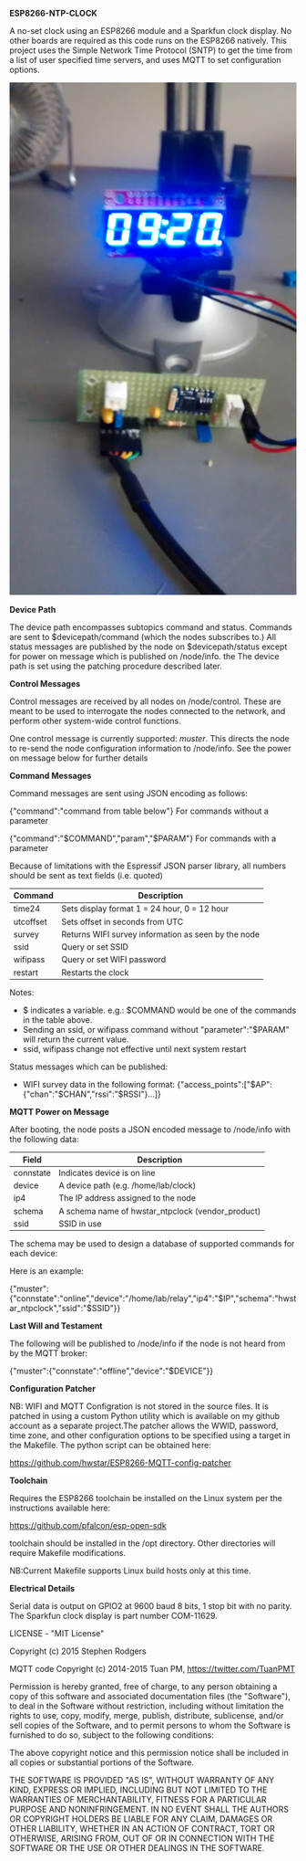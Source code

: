 **ESP8266-NTP-CLOCK**

A no-set clock using an ESP8266 module and a Sparkfun clock display. No other boards are required as this code runs on the ESP8266 natively. 
This project uses the Simple Network Time Protocol (SNTP) to get the time from a list of user specified time servers, and uses MQTT to set configuration options.  

![ProjectPicture](setuppic.jpg)

**Device Path**

The device path encompasses subtopics command and status. Commands are sent to $devicepath/command (which the nodes subscribes to.) All status messages are
published by the node on $devicepath/status except for power on message which is published on /node/info. the The device path is set using the patching procedure described later.


**Control Messages**

Control messages are received by all nodes on /node/control. These are meant to be used to interrogate the nodes connected to the network, 
and perform other system-wide control functions.

One control message is currently supported: *muster*. This directs the node to re-send the node configuration information to /node/info. See the power on message below for further details


**Command Messages**

Command messages are sent using JSON encoding as follows:

{"command":"command from table below"} For commands without a parameter

{"command":"$COMMAND","param","$PARAM"} For commands with a parameter

Because of limitations with the Espressif JSON parser library, all numbers should be sent as text fields 
(i.e. quoted)


|Command    | Description |
|-------    | ----------- |
|time24	    | Sets display format 1 = 24 hour, 0 = 12 hour|
|utcoffset	| Sets offset in seconds from UTC|
|survey	    | Returns WIFI survey information as seen by the node|
|ssid       | Query or set SSID|
|wifipass   | Query or set WIFI password|
|restart    | Restarts the clock

Notes:

* $ indicates a variable. e.g.: $COMMAND would be one of the commands in the table above.
* Sending an ssid, or wifipass command without "parameter":"$PARAM" will return the current value.
* ssid, wifipass change not effective until next system restart

Status messages which can be published:

* WIFI survey data in the following format: {"access_points":["$AP":{"chan":"$CHAN","rssi":"$RSSI"}...]} 

**MQTT Power on Message**

After booting, the node posts a JSON encoded message to /node/info with the following data:

|Field		| Description|
|-----      | -----------|
|connstate	| Indicates device is on line|
|device	    | A device path (e.g. /home/lab/clock)|
|ip4	    | The IP address assigned to the node|
|schema		| A schema name of hwstar_ntpclock (vendor_product)|
|ssid		| SSID in use


The schema may be used to design a database of supported commands for each device:

Here is an example:

{"muster":{"connstate":"online","device":"/home/lab/relay","ip4":"$IP","schema":"hwstar_ntpclock","ssid":"$SSID"}}


**Last Will and Testament**

The following will be published to /node/info if the node is not heard from by the MQTT broker:

{"muster":{"connstate":"offline","device":"$DEVICE"}}

**Configuration Patcher**

NB: WIFI and MQTT Configration is not stored in the source files. It is patched in using a custom Python utility which is available on my github account as
a separate project.The patcher allows the WWID, password, time zone, and other configuration options to be specified using a target in the Makefile.
The python script can be obtained here:
  
https://github.com/hwstar/ESP8266-MQTT-config-patcher

**Toolchain**

Requires the ESP8266 toolchain be installed on the Linux system per the instructions available here:

https://github.com/pfalcon/esp-open-sdk

toolchain should be installed in the /opt directory. Other directories will require Makefile modifications.

NB:Current Makefile supports Linux build hosts only at this time.

**Electrical Details**

Serial data is output on GPIO2 at 9600 baud 8 bits, 1 stop bit with no parity. The Sparkfun clock display is part number COM-11629.

LICENSE - "MIT License"

Copyright (c) 2015 Stephen Rodgers
 
MQTT code Copyright (c) 2014-2015 Tuan PM, https://twitter.com/TuanPMT

Permission is hereby granted, free of charge, to any person obtaining a copy of this software and associated documentation files (the "Software"), to deal in the Software without restriction, including without limitation the rights to use, copy, modify, merge, publish, distribute, sublicense, and/or sell copies of the Software, and to permit persons to whom the Software is furnished to do so, subject to the following conditions:

The above copyright notice and this permission notice shall be included in all copies or substantial portions of the Software.

THE SOFTWARE IS PROVIDED "AS IS", WITHOUT WARRANTY OF ANY KIND, EXPRESS OR IMPLIED, INCLUDING BUT NOT LIMITED TO THE WARRANTIES OF MERCHANTABILITY, FITNESS FOR A PARTICULAR PURPOSE AND NONINFRINGEMENT. IN NO EVENT SHALL THE AUTHORS OR COPYRIGHT HOLDERS BE LIABLE FOR ANY CLAIM, DAMAGES OR OTHER LIABILITY, WHETHER IN AN ACTION OF CONTRACT, TORT OR OTHERWISE, ARISING FROM, OUT OF OR IN CONNECTION WITH THE SOFTWARE OR THE USE OR OTHER DEALINGS IN THE SOFTWARE.
